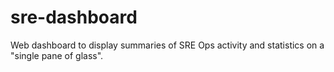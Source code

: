 # sre-dashboard
Web dashboard to display summaries of SRE Ops activity and statistics on a "single pane of glass".
